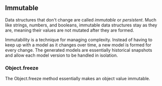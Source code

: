 ## Immutable

Data structures that don't change are called *immutable* or *persistent*. Much like strings, numbers, and booleans, immutable data structures stay as they are, meaning their values are not mutated after they are formed.

Immutability is a technique for managing complexity. Instead of having to keep up with a model as it changes over time, a new model is formed for every change. The generated models are essentially historical snapshots and allow each model version to be handled in isolation.

### Object.freeze

The Object.freeze method essentially makes an object value immutable.